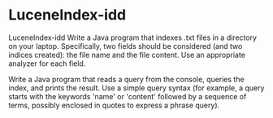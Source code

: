 # LuceneIndex-idd
LuceneIndex-idd
Write a Java program that indexes .txt files in a directory on your laptop. 
Specifically, two fields should be considered (and two indices created): the file name and the file content. Use an appropriate analyzer for each field.

Write a Java program that reads a query from the console, queries the index, and prints the result. 
Use a simple query syntax (for example, a query starts with the keywords 'name' or 'content' followed by a sequence of terms, possibly enclosed in quotes to express a phrase query).
